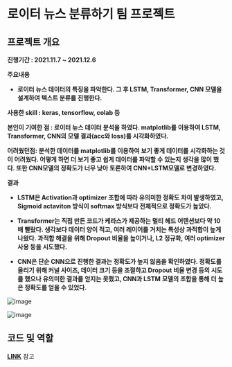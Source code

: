 # 로이터 뉴스 분류하기 팀 프로젝트

## 프로젝트 개요

**진행기간 : 2021.11.7 ~ 2021.12.6**
 
**주요내용**
 
- **로이터 뉴스 데이터의 특징을 파악한다. 그 후 LSTM, Transformer, CNN 모델을 설계하여 텍스트 분류를 진행한다.**

**사용한 skill : keras, tensorflow, colab 등**

**본인이 기여한 점 : 로이터 뉴스 데이터 분석을 하였다. matplotlib를 이용하여 LSTM, Transformer, CNN의 모델 결과(acc와 loss)를 시각화하였다.**

**어려웠던점: 분석한 데이터를 matplotlib를 이용하여 보기 좋게 데이터를 시각화하는 것이 어려웠다. 어떻게 하면 더 보기 좋고 쉽게 데이터를 파악할 수 있는지 생각을 많이 했다. 또한 CNN모델의 정확도가 너무 낮아 토론하여 CNN+LSTM모델로 변경하였다.**

**결과**
- **LSTM은 Activation과 optimizer 조합에 따라 유의미한 정확도 차이 발생하였고, Sigmoid actaviton 방식이 softmax 방식보다 전체적으로 정확도가 높았다.**

- **Transformer는 직접 만든 코드가 케라스가 제공하는 멀티 헤드 어텐션보다 약 10배 빨랐다. 생각보다 데이터 양이 적고, 여러 레이어를 거치는 특성상 과적합이 높게 나왔다. 과적합 해결을 위해 Dropout 비율을 높이거나, L2 정규화, 여러 optimizer 사용 등을 시도했다.**

- **CNN은 단순 CNN으로 진행한 결과는 정확도가 높지 않음을 확인하였다. 정확도를 올리기 위해 커널 사이즈, 데이터 크기 등을 조절하고 Dropout 비율 변경 등의 시도를 했으나 유의미한 결과를 얻지는 못했고, CNN과 LSTM 모델의 조합을 통해 더 높은 정확도를 얻을 수 있었다.**

![image](https://user-images.githubusercontent.com/69049801/166950848-f2563eea-1c07-4854-bf45-cf7fb7114c5e.png)


![image](https://user-images.githubusercontent.com/69049801/161050093-ccf429af-6b85-4ffd-8e4d-45fef8bc624e.png)


## 코드 및 역할

[**LINK**](https://github.com/cautus01/Reuters_News_Classification/blob/main/Reuters%20News%20Classification.py) 참고
